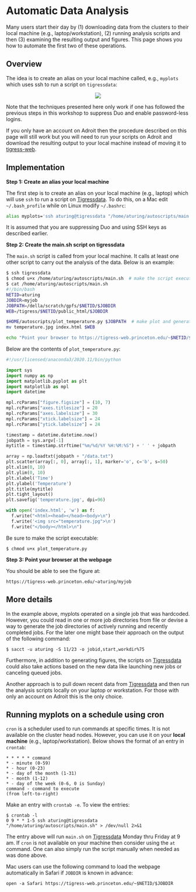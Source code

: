 # Automatic Data Analysis

Many users start their day by (1) downloading data from the clusters to their local machine (e.g., laptop/workstation), (2) running analysis scripts and then (3) examining the resulting output and figures. This page shows you how to automate the first two of these operations.

## Overview

The idea is to create an alias on your local machine called, e.g., `myplots` which uses ssh to run a script on `tigressdata`:

<center><img src="https://tigress-web.princeton.edu/~jdh4/automatic_data_analysis_tigressweb.png"></center>

Note that the techniques presented here only work if one has followed the previous steps in this workshop to suppress Duo and enable password-less logins.

If you only have an account on Adroit then the procedure described on this page will still work but you will need to run your scripts on Adroit and download the resulting output to your local machine instead of moving it to [tigress-web](https://researchcomputing.princeton.edu/support/knowledge-base/tigress-web).

## Implementation

**Step 1: Create an alias your local machine**

The first step is to create an alias on your local machine (e.g., laptop) which will use `ssh` to run a script on [Tigressdata](https://researchcomputing.princeton.edu/systems/tigressdata). To do this, on a Mac edit `~/.bash_profile` while on Linux modify `~/.bashrc`:

```bash
alias myplots='ssh aturing@tigressdata "/home/aturing/autoscripts/main.sh"'
```

It is assumed that you are suppressing Duo and using SSH keys as described earlier.

**Step 2: Create the main.sh script on tigressdata**

The `main.sh` script is called from your local machine. It calls at least one other script to carry out the analysis of the data. Below is an example:

```bash
$ ssh tigressdata
$ chmod u+x /home/aturing/autoscripts/main.sh  # make the script executable
$ cat /home/aturing/autoscripts/main.sh
#!/bin/bash
NETID=aturing
JOBDIR=myjob
JOBPATH=/della/scratch/gpfs/$NETID/$JOBDIR
WEB=/tigress/$NETID/public_html/$JOBDIR

$HOME/autoscripts/plot_temperature.py $JOBPATH  # make plot and generate HTML page
mv temperature.jpg index.html $WEB

echo "Point your browser to https://tigress-web.princeton.edu/~$NETID/$JOBDIR"
```

Below are the contents of `plot_temperature.py`:

```python
#!/usr/licensed/anaconda3/2020.11/bin/python

import sys
import numpy as np
import matplotlib.pyplot as plt
import matplotlib as mpl
import datetime

mpl.rcParams["figure.figsize"] = (10, 7)
mpl.rcParams["axes.titlesize"] = 20
mpl.rcParams["axes.labelsize"] = 30
mpl.rcParams["xtick.labelsize"] = 24
mpl.rcParams["ytick.labelsize"] = 24

timestamp = datetime.datetime.now()
jobpath = sys.argv[-1]
mytitle = timestamp.strftime("%m/%d/%Y %H:%M:%S") + ' ' + jobpath

array = np.loadtxt(jobpath + "/data.txt")
plt.scatter(array[:, 0], array[:, 1], marker='o', c='b', s=50)
plt.xlim(0, 10)
plt.ylim(0, 10)
plt.xlabel('Time')
plt.ylabel('Temperature')
plt.title(mytitle)
plt.tight_layout()
plt.savefig('temperature.jpg', dpi=96)

with open('index.html', 'w') as f:
  f.write("<html><head></head><body>\n")
  f.write('<img src="temperature.jpg">\n')
  f.write("</body></html>\n")
```

Be sure to make the script executable:

```
$ chmod u+x plot_temperature.py
```

**Step 3: Point your browser at the webpage**

You should be able to see the figure at:

```
https://tigress-web.princeton.edu/~aturing/myjob
```

## More details

In the example above, myplots operated on a single job that was hardcoded. However, you could read in one or more job directories from file or devise a way to generate the job directories of actively running and recently completed jobs. For the later one might base their approach on the output of the following command:

```
$ sacct -u aturing -S 11/23 -o jobid,start,workdir%75
```

Furthermore, in addition to generating figures, the scripts on [Tigressdata](https://researchcomputing.princeton.edu/systems/tigressdata) could also take actions based on the new data like launching new jobs or canceling queued jobs.

Another approach is to pull down recent data from [Tigressdata](https://researchcomputing.princeton.edu/systems/tigressdata) and then run the analysis scripts locally on your laptop or workstation. For those with only an account on Adroit this is the only choice.

## Running myplots on a schedule using cron

`cron` is a scheduler used to run commands at specific times. It is not available on the cluster head nodes. However, you can use it on your **local machine** (e.g., laptop/workstation). Below shows the format of an entry in `crontab`:

```
* * * * * command
* - minute (0-59)
* - hour (0-23)
* - day of the month (1-31)
* - month (1-12)
* - day of the week (0-6, 0 is Sunday)
command - command to execute
(from left-to-right)
```

Make an entry with `crontab -e`. To view the entries:

```
$ crontab -l
0 9 * * 1-5 ssh aturing@tigressdata "/home/aturing/autoscripts/main.sh" > /dev/null 2>&1
```

The entry above will run `main.sh` on [Tigressdata](https://researchcomputing.princeton.edu/systems/tigressdata) Monday thru Friday at 9 am. If `cron` is not available on your machine then consider using the `at` command. One can also simply run the script manually when needed as was done above.

Mac users can use the following command to load the webpage automatically in Safari if `JOBDIR` is known in advance:

```
open -a Safari https://tigress-web.princeton.edu/~$NETID/$JOBDIR
```
